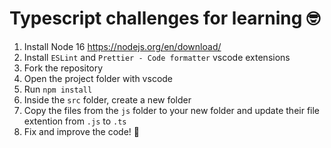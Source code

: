 # Typescript challenges for learning 🤓

1. Install Node 16 https://nodejs.org/en/download/
2. Install `ESLint` and `Prettier - Code formatter` vscode extensions
3. Fork the repository
4. Open the project folder with vscode
5. Run `npm install`
6. Inside the `src` folder, create a new folder
7. Copy the files from the `js` folder to your new folder and update their file extention from `.js` to `.ts`
8. Fix and improve the code! 🚀